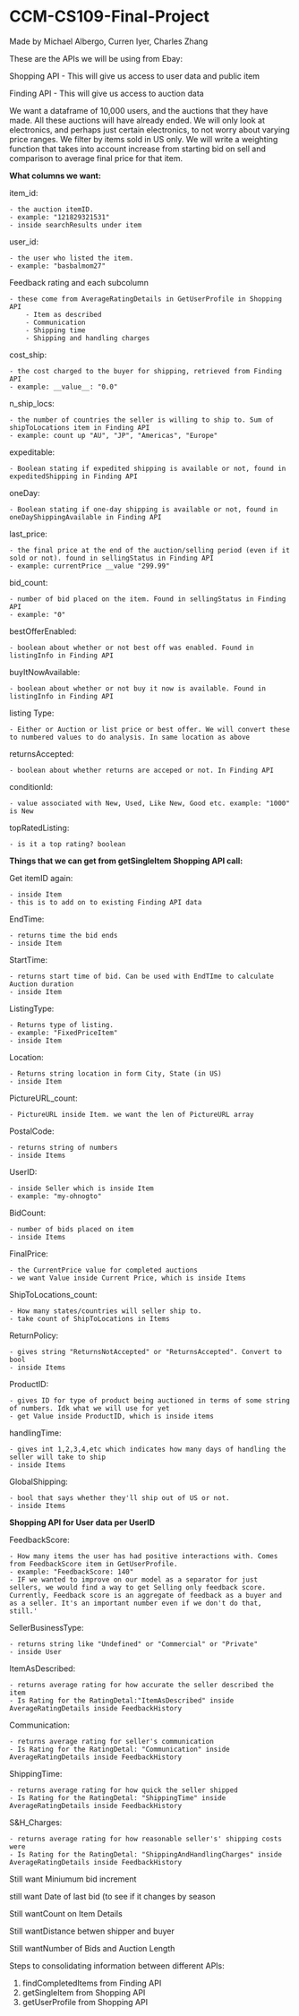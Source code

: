 # CCM-CS109-Final-Project
Made by Michael Albergo, Curren Iyer, Charles Zhang

These are the APIs we will be using from Ebay:

Shopping API - This will give us access to user data and public item

Finding API - This will give us access to auction data

We want a dataframe of 10,000 users, and the auctions that they have made. All these auctions will have already ended. We will only look at electronics, and perhaps just certain electronics, to not worry about varying price ranges. We filter by items sold in US only. We will write a weighting function that takes into account increase from starting bid on sell and comparison to average final price for that item. 


**What columns we want:**

item_id: 

    - the auction itemID. 
    - example: "121829321531"
    - inside searchResults under item

user_id:

    - the user who listed the item. 
    - example: "basbalmom27"
        

Feedback rating and each subcolumn

    - these come from AverageRatingDetails in GetUserProfile in Shopping API
        - Item as described    
        - Communication
        - Shipping time
        - Shipping and handling charges


cost_ship:
    
    - the cost charged to the buyer for shipping, retrieved from Finding API
    - example: __value__: "0.0"

n_ship_locs:
    
    - the number of countries the seller is willing to ship to. Sum of shipToLocations item in Finding API
    - example: count up "AU", "JP", "Americas", "Europe"

expeditable:
    
    - Boolean stating if expedited shipping is available or not, found in expeditedShipping in Finding API

oneDay:
    
    - Boolean stating if one-day shipping is available or not, found in oneDayShippingAvailable in Finding API

last_price: 

    - the final price at the end of the auction/selling period (even if it sold or not). found in sellingStatus in Finding API
    - example: currentPrice __value "299.99"

bid_count:

    - number of bid placed on the item. Found in sellingStatus in Finding API
    - example: "0"

bestOfferEnabled:

    - boolean about whether or not best off was enabled. Found in listingInfo in Finding API

buyItNowAvailable:
    
    - boolean about whether or not buy it now is available. Found in listingInfo in Finding API

listing Type:

    - Either or Auction or list price or best offer. We will convert these to numbered values to do analysis. In same location as above

returnsAccepted:

    - boolean about whether returns are acceped or not. In Finding API

conditionId:

    - value associated with New, Used, Like New, Good etc. example: "1000" is New

topRatedListing:

    - is it a top rating? boolean




**Things that we can get from getSingleItem Shopping API call:**

Get itemID again:

    - inside Item
    - this is to add on to existing Finding API data

EndTime:

    - returns time the bid ends
    - inside Item

StartTime:

    - returns start time of bid. Can be used with EndTIme to calculate Auction duration
    - inside Item

ListingType:

    - Returns type of listing.
    - example: "FixedPriceItem"
    - inside Item

Location:

    - Returns string location in form City, State (in US)
    - inside Item

PictureURL_count:

    - PictureURL inside Item. we want the len of PictureURL array

PostalCode:

    - returns string of numbers
    - inside Items

UserID:

    - inside Seller which is inside Item
    - example: "my-ohnogto"

BidCount:

    - number of bids placed on item
    - inside Items

FinalPrice:
    
    - the CurrentPrice value for completed auctions
    - we want Value inside Current Price, which is inside Items

ShipToLocations_count:

    - How many states/countries will seller ship to. 
    - take count of ShipToLocations in Items

ReturnPolicy:

    - gives string "ReturnsNotAccepted" or "ReturnsAccepted". Convert to bool
    - inside Items

ProductID:

    - gives ID for type of product being auctioned in terms of some string of numbers. Idk what we will use for yet
    - get Value inside ProductID, which is inside items


handlingTime:

    - gives int 1,2,3,4,etc which indicates how many days of handling the seller will take to ship
    - inside Items

GlobalShipping:

    - bool that says whether they'll ship out of US or not.
    - inside Items





**Shopping API for User data per UserID**

FeedbackScore: 

    - How many items the user has had positive interactions with. Comes from FeedbackScore item in GetUserProfile.
    - example: "FeedbackScore: 140"
    - IF we wanted to improve on our model as a separator for just sellers, we would find a way to get Selling only feedback score. Currently, Feedback score is an aggregate of feedback as a buyer and as a seller. It's an important number even if we don't do that, still.'

SellerBusinessType:

    - returns string like "Undefined" or "Commercial" or "Private"
    - inside User

ItemAsDescribed:

    - returns average rating for how accurate the seller described the item
    - Is Rating for the RatingDetal:"ItemAsDescribed" inside AverageRatingDetails inside FeedbackHistory

Communication:

    - returns average rating for seller's communication
    - Is Rating for the RatingDetal: "Communication" inside AverageRatingDetails inside FeedbackHistory

ShippingTime:

    - returns average rating for how quick the seller shipped
    - Is Rating for the RatingDetal: "ShippingTime" inside AverageRatingDetails inside FeedbackHistory


S&H_Charges:

    - returns average rating for how reasonable seller's' shipping costs were
    - Is Rating for the RatingDetal: "ShippingAndHandlingCharges" inside AverageRatingDetails inside FeedbackHistory







Still want Miniumum bid increment

still want Date of last bid (to see if it changes by season

Still wantCount on Item Details

Still wantDistance betwen shipper and buyer

Still wantNumber of Bids and Auction Length


Steps to consolidating information between different APIs:
1. findCompletedItems from Finding API
2. getSingleItem from Shopping API
3. getUserProfile from Shopping API


